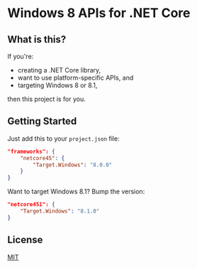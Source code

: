 # Windows 8 APIs for .NET Core

## What is this?

If you're:

- creating a .NET Core library,
- want to use platform-specific APIs, and
- targeting Windows 8 or 8.1,

then this project is for you.

## Getting Started

Just add this to your `project.json` file:

```json
"frameworks": {
    "netcore45": {
        "Target.Windows": "8.0.0"
    }
}
```

Want to target Windows 8.1? Bump the version:

```json
"netcore451": {
    "Target.Windows": "8.1.0"
}
```

## License

[MIT](LICENSE)
